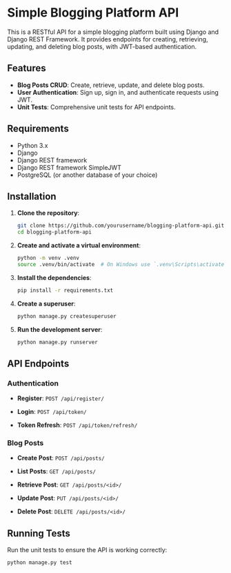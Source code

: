 # Simple Blogging Platform API

This is a RESTful API for a simple blogging platform built using Django and Django REST Framework. It provides endpoints for creating, retrieving, updating, and deleting blog posts, with JWT-based authentication.

## Features

- **Blog Posts CRUD**: Create, retrieve, update, and delete blog posts.
- **User Authentication**: Sign up, sign in, and authenticate requests using JWT.
- **Unit Tests**: Comprehensive unit tests for API endpoints.

## Requirements

- Python 3.x
- Django
- Django REST framework
- Django REST framework SimpleJWT
- PostgreSQL (or another database of your choice)

## Installation

1. **Clone the repository**:

    ```bash
    git clone https://github.com/yourusername/blogging-platform-api.git
    cd blogging-platform-api
    ```

2. **Create and activate a virtual environment**:

    ```bash
    python -m venv .venv
    source .venv/bin/activate  # On Windows use `.venv\Scripts\activate`
    ```

3. **Install the dependencies**:

    ```bash
    pip install -r requirements.txt
    ```

4. **Create a superuser**:

    ```bash
    python manage.py createsuperuser
    ```

5. **Run the development server**:

    ```bash
    python manage.py runserver
    ```

## API Endpoints

### Authentication

- **Register**: `POST /api/register/`

- **Login**: `POST /api/token/`

- **Token Refresh**: `POST /api/token/refresh/`

### Blog Posts

- **Create Post**: `POST /api/posts/`

- **List Posts**: `GET /api/posts/`

- **Retrieve Post**: `GET /api/posts/<id>/`

- **Update Post**: `PUT /api/posts/<id>/`

- **Delete Post**: `DELETE /api/posts/<id>/`

## Running Tests

Run the unit tests to ensure the API is working correctly:

```bash
python manage.py test
